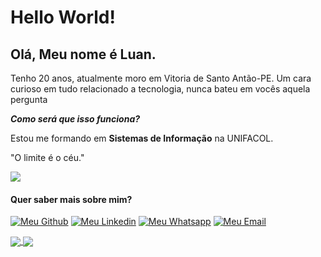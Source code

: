 # Hello World!

## Olá, Meu nome é Luan.
Tenho 20 anos, atualmente moro em Vitoria de Santo Antão-PE. Um cara curioso em tudo relacionado a tecnologia, nunca bateu em vocês aquela pergunta

***Como será que isso funciona?***  

Estou me formando em **Sistemas de Informação** na UNIFACOL.

"O limite é o céu."

![](https://media.giphy.com/media/3oKIPnAiaMCws8nOsE/giphy.gif)

#### Quer saber mais sobre mim?

[![Meu Github](https://camo.githubusercontent.com/b8077db3d588fd1a38c9db14b67c5ab699b6dce003526213e40291d502e71dba/68747470733a2f2f696d672e736869656c64732e696f2f62616467652f2d4769746875622d3030303f7374796c653d666c61742d737175617265266c6f676f3d476974687562266c6f676f436f6c6f723d7768697465266c696e6b3d68747470733a2f2f6769746875622e636f6d2f6e61747967756c796173 "Meu Github")](http://github.com/Luanvbn "Meu Github")
[![Meu Linkedin](https://camo.githubusercontent.com/4624715b17a93e192168ab0e483734991455a7d8d67c5a28c71c5e4e98cbe5b4/68747470733a2f2f696d672e736869656c64732e696f2f62616467652f2d4c696e6b6564496e2d626c75653f7374796c653d666c61742d737175617265266c6f676f3d4c696e6b6564696e266c6f676f436f6c6f723d7768697465266c696e6b3d68747470733a2f2f7777772e6c696e6b6564696e2e636f6d2f696e2f6e6174617368612d67756c7961732d6239346235323162622f "Meu Linkedin")](https://www.linkedin.com/in/luan-nascimento-307177180/ "Meu Linkedin")
[![Meu Whatsapp](https://camo.githubusercontent.com/4de6d536660949a29de6969f29da73f16fb98bcf7372a9ec1f4c10d80355bd48/68747470733a2f2f696d672e736869656c64732e696f2f62616467652f2d57686174736170702d3443413134333f7374796c653d666c61742d737175617265266c6162656c436f6c6f723d344341313433266c6f676f3d7768617473617070266c6f676f436f6c6f723d7768697465266c696e6b3d68747470733a2f2f6170692e77686174736170702e636f6d2f73656e643f70686f6e653d7365755f74656c65666f6e655f35352b31312b39353339322d3630373526746578743d48656c6c6f21 "Meu Whatsapp")](https://api.whatsapp.com/send?phone=seu_telefone_55+81+991564240&text=Ol%C3%A1,%20Mundo! "Meu Whatsapp")
[![Meu Email](https://camo.githubusercontent.com/e49b149af0ac4774cf481f204d586bdfaaa0b3a1d970bbc7f8034fbefb70ca50/68747470733a2f2f696d672e736869656c64732e696f2f62616467652f2d476d61696c2d6331343433383f7374796c653d666c61742d737175617265266c6f676f3d476d61696c266c6f676f436f6c6f723d7768697465266c696e6b3d6d61696c746f3a6e61746173686167756c79617340676d61696c2e636f6d "Meu Email")](mailto:luanvbn@gmail.com "Meu Email")

<a href= "https://github.com/anuraghazra/github-readme-stats">
  <img align = "center" src = "https://github-readme-stats.vercel.app/api?username=Luanvbn&show_icons=true&theme=blue-green" />
</a>
<a href= "https://github.com/anuraghazra/convoychat">
  <img align = "center" src = "https://github-readme-stats.vercel.app/api/top-langs/?username=Luanvbn&layout=compact&theme=blue-green" + "https://github.com/Luanvbn/github-readme-stats"/>
</a>



